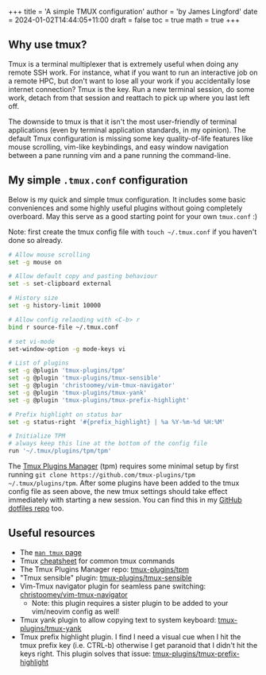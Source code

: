 +++
title = 'A simple TMUX configuration'
author = 'by James Lingford'
date = 2024-01-02T14:44:05+11:00
draft = false
toc = true
math = true
+++

## Why use tmux?

Tmux is a terminal multiplexer that is extremely useful when doing any remote SSH work.
For instance, what if you want to run an interactive job on a remote HPC, but don't want to lose all your work if you accidentally lose internet connection?
Tmux is the key. Run a new terminal session, do some work, detach from that session and reattach to pick up where you last left off.

The downside to tmux is that it isn't the most user-friendly of terminal applications (even by terminal application standards, in my opinion).
The default Tmux configuration is missing some key quality-of-life features like mouse scrolling, vim-like keybindings, and easy window navigation between a pane running vim and a pane running the command-line.

## My simple `.tmux.conf` configuration

Below is my quick and simple tmux configuration.
It includes some basic conveniences and some highly useful plugins without going completely overboard.
May this serve as a good starting point for your own `tmux.conf` :)

Note: first create the tmux config file with `touch ~/.tmux.conf` if you haven't done so already.
```bash
# Allow mouse scrolling
set -g mouse on

# Allow default copy and pasting behaviour
set -s set-clipboard external

# History size
set -g history-limit 10000

# Allow config relaoding with <C-b> r
bind r source-file ~/.tmux.conf

# set vi-mode
set-window-option -g mode-keys vi

# List of plugins
set -g @plugin 'tmux-plugins/tpm'
set -g @plugin 'tmux-plugins/tmux-sensible'
set -g @plugin 'christoomey/vim-tmux-navigator'
set -g @plugin 'tmux-plugins/tmux-yank'
set -g @plugin 'tmux-plugins/tmux-prefix-highlight'

# Prefix highlight on status bar
set -g status-right '#{prefix_highlight} | %a %Y-%m-%d %H:%M'

# Initialize TPM
# always keep this line at the bottom of the config file
run '~/.tmux/plugins/tpm/tpm'
```
The [Tmux Plugins Manager](https://github.com/tmux-plugins/tpm) (tpm) requires some minimal setup by first running `git clone https://github.com/tmux-plugins/tpm ~/.tmux/plugins/tpm`.
After some plugins have been added to the tmux config file as seen above, the new tmux settings should take effect immediately with starting a new session. 
You can find this in my [GitHub dotfiles repo](https://github.com/jlingford/.dotfiles) too.

## Useful resources

- The [`man tmux` page](https://man7.org/linux/man-pages/man1/tmux.1.html)
- Tmux [cheatsheet](https://quickref.me/tmux.html) for common tmux commands
- The Tmux Plugins Manager repo: [tmux-plugins/tpm](https://github.com/tmux-plugins/tpm)
- "Tmux sensible" plugin: [tmux-plugins/tmux-sensible](https://github.com/tmux-plugins/tmux-sensible)
- Vim-Tmux navigator plugin for seamless pane switching: [christoomey/vim-tmux-navigator](https://github.com/christoomey/vim-tmux-navigator)
    - Note: this plugin requires a sister plugin to be added to your vim/neovim config as well! 
- Tmux yank plugin to allow copying text to system keyboard: [tmux-plugins/tmux-yank](https://github.com/tmux-plugins/tmux-yank)
- Tmux prefix highlight plugin. I find I need a visual cue when I hit the tmux prefix key (i.e. CTRL-b) otherwise I get paranoid that I didn't hit the keys right. This plugin solves that issue: [tmux-plugins/tmux-prefix-highlight](https://github.com/tmux-plugins/tmux-prefix-highlight)
